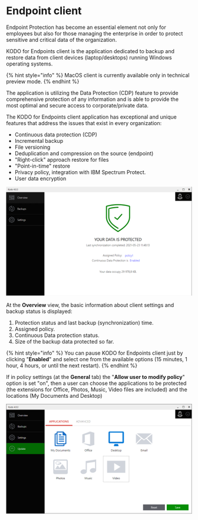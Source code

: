 # Endpoint client

Endpoint Protection has become an essential element not only for employees but also for those managing the enterprise in order to protect sensitive and critical data of the organization. 

KODO for Endpoints client is the application dedicated to backup and restore data from client devices \(laptop/desktops\) running Windows operating systems.

{% hint style="info" %}
MacOS client is currently available only  in technical preview mode.
{% endhint %}

The application is utilizing the Data Protection \(CDP\) feature to provide comprehensive protection of any information and is able to provide the most optimal and secure access to corporate/private data. 

The KODO for Endpoints client application has exceptional and unique features that address the issues that exist in every organization:

* Continuous data protection \(CDP\) 
* Incremental backup
* File versioning 
* Deduplication and compression on the source \(endpoint\)
* "Right-click" approach restore for files
* "Point-in-time" restore
* Privacy policy, integration with IBM Spectrum Protect.
* User data encryption 

![](../../.gitbook/assets/clientoverwiew.PNG)

At the **Overview** view, the basic information about client settings and backup status is displayed:

1. Protection status and last backup \(synchronization\) time.
2. Assigned policy.
3. Continuous Data protection status.
4. Size of the backup data protected so far. 

{% hint style="info" %}
You can pause KODO for Endpoints client just by clicking "**Enabled**" and select one from the available options \(15 minutes, 1 hour, 4 hours, or until the next restart\).
{% endhint %}

If in  policy settings \(at the **General** tab\) the "**Allow user to modify policy**" option is set  "on", then a user can choose the applications to be protected \(the extensions for Office, Photos, Music, Video files are included\) and the locations \(My Documents and Desktop\)

![](../../.gitbook/assets/image%20%2857%29.png)



